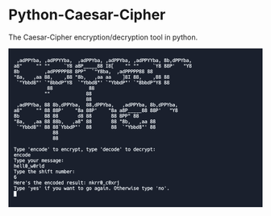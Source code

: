 # Python-Caesar-Cipher
The Caesar-Cipher encryption/decryption tool in python.

![](https://github.com/AlanShami/Python-Caesar-Cipher/blob/main/Caesar-Cipher.png)
